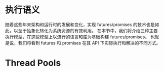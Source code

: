 # 执行语义

随着这些年来架构和运行时的发展和变化，实现 futures/promises 的技术也是如此，以至于抽象化转化为系统资源的有效利用。 在本节中，我们将介绍三种主要执行模型，在这些模型上以流行的语言和库为基础构建 futures/promises。 也就是说，我们将看到 futures 和 promises 在其 API 下实际执行和解决的不同方式。

# Thread Pools
